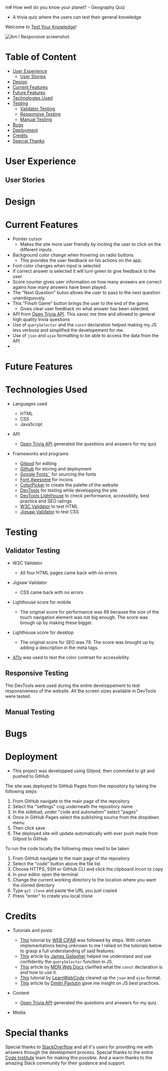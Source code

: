 m# How well do you know your planet? - Geography Quiz 
- A trivia quiz where the users can test their general knowledge

Welcome to [Test Your Knowledge]()!

![Am I Responsive screenshot]()

# Table of Content
+ [User Experience](#user-experience)
  + [User Stories](#user-stories)
+ [Design](#design)
+ [Current Features](#current-features)
+ [Future Features](#future-features)
+ [Technologies Used](#technologies-used)
+ [Testing](#testing)
  + [Validator Testing](#validator-testing)
  + [Responsive Testing](#responsive-testing)
  + [Manual Testing](#manual-testing)
+ [Bugs](#bugs)
+ [Deployment](#deployment)
+ [Credits](#credits)
+ [Special Thanks](#special-thanks)


# User Experience
## User Stories

# Design

# Current Features

- Pointer cursor
  - Makes the site more user friendly by inciting the user to click on the different inputs.
- Background color change when hovering on radio buttons
  - This provides the user feedback on his actions on the app. 
- Font color changes when input is selected
- If correct answer is selected it will turn green to give feedback to the user. 
- Score counter gives user information on how many answers are correct agains how many answers have been played.
- The "Next Question" buton allows the user to pass to the next question unambiguously.
- This "Finsih Game" button brings the user to the end of the game.
  - Gives clear user feedback on what answer has been selected.
- API from [Open Trivia API](https://opentdb.com/api_config.php). This savec me time and allowed to general high quality trivia questions
- Use of ```querySelector``` and the ```const``` declaration helped making my JS less verbose and simplified the developement for me.
- Use of ```json``` and ```ajax``` formatting to be able to access the data from the API
- 

# Future Features

# Technologies Used
- Languages used
  - HTML
  - CSS
  - JavaScript
- API
  - [Open Trivia API](https://opentdb.com/api_config.php) generated the questions and answers for my quiz

- Frameworks and programs
  - [Gitpod](https://gitpod.io/workspaces) for editing
  - [Github](https://github.com/) for storing and deployment
  - [Google Fonts¨](https://fonts.google.com/) for sourcing the fonts
  - [Font Awesome](https://fontawesome.com/search?q=moon&s=solid%2Cbrands) for incons
  - [ColorPicker](https://imagecolorpicker.com/en) to create the palette of the website
  - [DevTools](https://developer.chrome.com/docs/devtools/) for testing while developping the site
  - [DevTools Lighthouse](https://developers.google.com/web/tools/lighthouse) to check performance, accessiblity, best practice and SEO ratings
  - [W3C Validator](https://www.stockvault.net/) to test HTML
  - [Jigsaw Validator](https://jigsaw.w3.org/css-validator/) to test CSS

# Testing

## Validator Testing

- W3C Validator
  - All four HTML pages came back with no errors
- Jigsaw Validator
  - CSS came back with no errors
- Lighthouse score for mobile
  - The original score for performance was 89 because the size of the touch navigation element was not big enough. The score was brough up by making these bigger.



- Lighthouse score for desktop
  - The original score for SEO was 79. The score was brought up by adding a description in the meta tags.



- [A11y](https://color.a11y.com/Contrast/) was used to test the color contrast for accessibility.



## Responsive Testing

The DevTools were used during the entire developpement to test responsiveness of the website. All the screen sizes available in DevTools were tested.

## Manual Testing

# Bugs

# Deployment 
- This project was developped using Gitpod, then commited to git and pushed to GitHub

The site was deployed to GitHub Pages from the repository by taking the following steps

  1. From GitHub navigate to the main page of the repository
  2. Select the "settings" cog underneath the repository name
  3. In the sidebad, under "code and automation" select "pages"
  4. Once in GitHub Pages select the publishing source from the dropdown menu
  5. Then click save
  6. The deployed site will update automatically with ever push made from Gitpod to GitHub

To run the code locally the following steps need to be taken
  1. From GitHub navigate to the main page of the repository
  2. Select the "code" button above the file list
  3. Choose HTTPS, SSH or GitHub CLI and click the clipboard incon to copy
  4. In your editor open the terminal
  5. Change the current working directory to the location where you want the cloned directory
  6. Type ```git clone``` and paste the URL you just copied
  7. Press "enter" to create you local clone


# Credits

- Tutorials and posts
  - [This](https://www.youtube.com/watch?v=qXXM9nVxLWk&t=855s) tutorial by [WEB CIFAR](https://www.youtube.com/c/WEBCIFAROfficial) was followed by steps. With certain implementations being unknown to me I relied on the tutorials below to grasp a full understanding of said features.
  - [This](https://careerkarma.com/blog/javascript-queryselector-vs-getelementbyid/#:~:text=With%20a%20querySelector%20statement%2C%20you,an%20element%20by%20its%20ID.) article by [James Gallagher](https://careerkarma.com/blog/author/jamesgallagher/) helped me understand and use confidently the ```querySelector``` function in JS. 
  - [This](https://developer.mozilla.org/en-US/docs/Web/JavaScript/Reference/Statements/const) article by [MDN Web Docs](https://developer.mozilla.org/en-US/) clarified what the ```const``` declaration is and how to use it. 
  - [This](https://www.youtube.com/watch?v=rJesac0_Ftw) tutorial by [LearnWebCode](https://www.youtube.com/user/LearnWebCode) cleared up the ```json``` and ```ajax``` format.
  - [This](https://dmitripavlutin.com/javascript-variables-best-practices/#:~:text=const%20is%20a%20one%2Doff,prefer%20const%20%2C%20otherwise%20use%20let%20.) article by [Dmitri Pavlutin](https://dmitripavlutin.com/) gave me insight on JS best practices. 
- Content
  - [Open Trivia API](https://opentdb.com/api_config.php) generated the questions and answers for my quiz.

- Media


# Special thanks

Special thanks to [StackOverflow](https://stackoverflow.com/) and all it's users for providing me with answers through the development process. Special thanks to the entire [Code Institute](https://codeinstitute.net/global/) team for making this possible. And a warm thanks to the amazing Slack community for their guidance and support.
